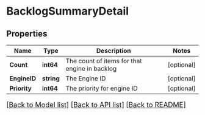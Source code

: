 # BacklogSummaryDetail

## Properties

Name | Type | Description | Notes
------------ | ------------- | ------------- | -------------
**Count** | **int64** | The count of items for that engine in backlog | [optional] 
**EngineID** | **string** | The Engine ID | [optional] 
**Priority** | **int64** | The priority for engine ID | [optional] 

[[Back to Model list]](../README.md#documentation-for-models) [[Back to API list]](../README.md#documentation-for-api-endpoints) [[Back to README]](../README.md)

<style>
     p, ul, ol, li { font-size: 18px !important;}
</style>


